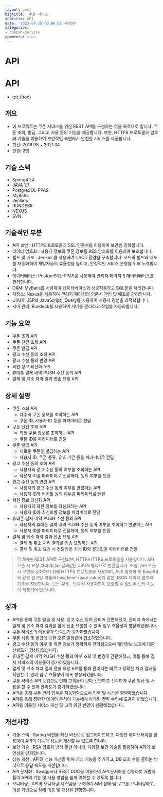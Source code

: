 ```yaml
---
layout: post
bigtitle: '쿠폰 서비스'
subtitle: API
date: '2023-04-25 00:00:01 +0900'
categories:
- coupon-service
comments: true
---
```


# API

# API
* toc
{:toc}

  
## 개요
+ 이 프로젝트는 쿠폰 서비스를 위한 REST API를 구현하는 것을 목적으로 합니다. 쿠폰 조회, 발급, 그리고 사용 등의 기능을 제공합니다. 또한, HTTPS 프로토콜과 암호화 기술을 이용하여 보안적인 측면에서 안전한 서비스를 제공합니다.     
+ 기간: 2019.08 ~ 2021.04
+ 인원: 2명

## 기술 스택
+ Spring4.1.4
+ JAVA 1.7
+ PostgreSQL-PPAS
+ MyBatis
+ Jenkins
+ RUNDESK
+ NEXUS
+ SVN

## 기술적인 부분
+ API 보안 : HTTPS 프로토콜과 SSL 인증서를 이용하여 보안을 강화합니다.
+ 데이터 암호화 : 사용자 정보와 쿠폰 정보를 AES 암호화를 이용하여 보호합니다.
+ 빌드 및 배포 : Jenkins를 사용하여 CI/CD 환경을 구축합니다. 코드의 빌드와 배포를 자동화하여 개발자들의 효율성을 높이고, 안정적인 서비스 운영을 위해 노력합니다.
+ 데이터베이스: PostgreSQL-PPAS를 사용하여 관리자 페이지의 데이터베이스를 관리합니다.
+ ORM: MyBatis를 사용하여 데이터베이스와 상호작용하고 SQL문을 처리합니다.
+ 저장소: Nexus를 사용하여 관리자 페이지의 의존성 관리 및 배포를 관리합니다.
+ UI/UX: JSP와 JavaScript, jQuery를 사용하여 사용자 경험을 최적화합니다.
+ 서버 관리: Rundeck를 사용하여 서버를 관리하고 작업을 자동화합니다.

## 기능 요약
+ 쿠폰 조회 API
+ 쿠폰 단건 조회 API
+ 쿠폰 발급 API
+ 광고 수신 동의 조회 API
+ 광고 수신 동의 변경 API
+ 회원 정보 최신화 API
+ 휴대폰 결제 내역 PUSH 수신 동의 API
+ 결제 및 취소 처리 결과 전송 요청 API

## 상세 설명
+ 쿠폰 조회 API
  + 다수의 쿠폰 정보를 조회하는 API
  + 쿠폰 ID, 사용자 ID 등을 파라미터로 전달
+ 쿠폰 단건 조회 API
  + 특정 쿠폰 정보를 조회하는 API
  + 쿠폰 ID를 파라미터로 전달
+ 쿠폰 발급 API
  + 새로운 쿠폰을 발급하는 API
  + 사용자 ID, 쿠폰 종류, 유효 기간 등을 파라미터로 전달
+ 광고 수신 동의 조회 API
  + 사용자의 광고 수신 동의 여부를 조회하는 API
  + 사용자 ID를 파라미터로 전달하며, 동의 여부를 반환
+ 광고 수신 동의 변경 API
  + 사용자의 광고 수신 동의 여부를 변경하는 API
  + 사용자 ID와 변경할 동의 여부를 파라미터로 전달
+ 회원 정보 최신화 API
  + 사용자의 회원 정보를 최신화하는 API
  + 사용자 ID와 최신화할 정보를 파라미터로 전달
+ 휴대폰 결제 내역 PUSH 수신 동의 API
  + 사용자의 휴대폰 결제 내역 PUSH 수신 동의 여부를 조회하고 변경하는 API
  + 사용자 ID를 파라미터로 전달하며, 동의 여부를 반환
+ 결제 및 취소 처리 결과 전송 요청 API
  + 결제 및 취소 처리 결과를 전송 요청하는 API
  + 결제 및 취소 요청 시 전달받은 거래 ID와 결과값을 파라미터로 전달


> 각 API는 REST API로 구현되며, HTTP/HTTPS 프로토콜을 사용합니다. API 호출 시 요청 파라미터와 결과값은 JSON 형식으로 반환됩니다.
> 또한, API 호출 시 보안을 강화하기 위해 HTTPS 프로토콜을 사용하며, AES 암호화 와 Base64와 같은 인코딩 기술과 Inisafenet (json value)과 같은 JSON 데이터 암호화 기술을 지원합니다. 모든 API는 인증된 사용자만이 호출할 수 있도록 보안 기능이 적용되어 있습니다.


## 성과
+ API를 통해 쿠폰 발급 및 사용, 광고 수신 동의 관리가 간편해졌고, 관리자 측에서는 결제 및 취소 처리 결과를 쉽게 전송 요청할 수 있어 업무 효율성이 향상되었습니다.
+ 쿠폰 서비스의 이용률과 만족도가 증가하였습니다.
+ 쿠폰 사용 및 발급에 대한 오류 발생률이 감소하였습니다.
+ 광고 수신 동의 여부 및 회원 정보가 정확하게 관리됨으로써 개인정보 보호에 대한 신뢰도가 향상되었습니다.
+ 휴대폰 결제 내역 PUSH 수신 동의 여부 조회 및 변경이 간편해졌고, 이를 통해 결제 서비스의 이용률이 증가하였습니다.
+ 결제 및 취소 처리 결과 전송 요청 API를 통해 관리자는 빠르고 정확한 처리 결과를 확인할 수 있어 업무 효율성이 대폭 향상되었습니다.
+ 쿠폰 서비스 API 도입으로 인해 고객들이 보다 간편하고 신속하게 쿠폰 발급 및 사용을 할 수 있어 만족도가 증가하였습니다.
+ API를 통해 쿠폰 관리 업무를 자동화함으로써 인력 및 시간을 절약하였습니다.
+ API를 통해 정확한 데이터 분석이 가능해져 마케팅 전략 수립에 도움이 되었습니다.
+ API를 이용한 서비스 개선 및 고객 의견 반영이 원활해졌습니다.

## 개선사항
+ 기술 스택 : Spring 버전을 최신 버전으로 업그레이드하고, 다양한 라이브러리를 활용하여 API의 기능과 성능을 개선할 수 있도록 합니다.
+ 보안 기술 : RSA 암호화 방식 뿐만 아니라, 다양한 보안 기술을 활용하여 API의 보안성을 강화합니다.
+ 성능 개선 : API의 성능 개선을 위해 캐싱 기능을 추가하고, DB 조회 수를 줄이는 방식으로 응답 속도를 개선합니다.
+ API 문서화 : Swagger나 REST DOC을 이용하여 API 문서화를 진행하여 개발자들이 API의 기능 및 사용 방법을 쉽게 이해할 수 있도록 합니다.
+ 모니터링 : API의 모니터링 시스템을 구축하여 서버 상태 및 로그를 모니터링하고, 이를 기반으로 장애 대응 및 개선을 진행합니다.
